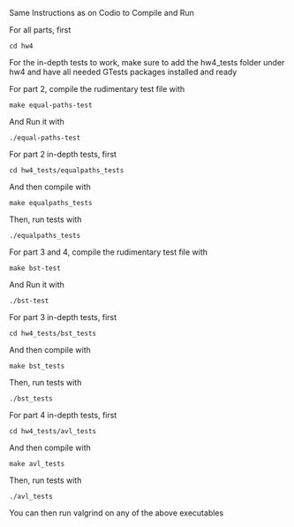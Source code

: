Same Instructions as on Codio to Compile and Run

For all parts, first
```
cd hw4
```

For the in-depth tests to work, make sure to add the hw4_tests folder under hw4 and have all needed GTests packages installed and ready

For part 2, compile the rudimentary test file with
```
make equal-paths-test
```
And Run it with
```
./equal-paths-test
```

For part 2 in-depth tests, first
```
cd hw4_tests/equalpaths_tests
```
And then compile with 
```
make equalpaths_tests
```
Then, run tests with
```
./equalpaths_tests
```

For part 3 and 4, compile the rudimentary test file with
```
make bst-test
```
And Run it with
```
./bst-test
```

For part 3 in-depth tests, first
```
cd hw4_tests/bst_tests
```
And then compile with 
```
make bst_tests
```
Then, run tests with
```
./bst_tests
```

For part 4 in-depth tests, first
```
cd hw4_tests/avl_tests
```
And then compile with 
```
make avl_tests
```
Then, run tests with
```
./avl_tests
```

You can then run valgrind on any of the above executables